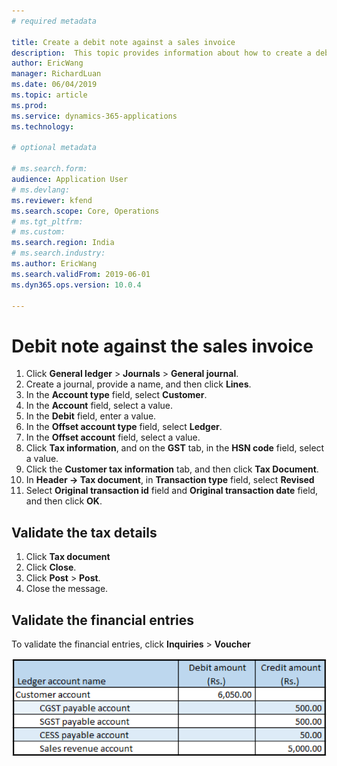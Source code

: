 ```yaml
---
# required metadata

title: Create a debit note against a sales invoice
description:  This topic provides information about how to create a debit note against a sales invoice.
author: EricWang
manager: RichardLuan
ms.date: 06/04/2019
ms.topic: article
ms.prod: 
ms.service: dynamics-365-applications
ms.technology: 

# optional metadata

# ms.search.form: 
audience: Application User
# ms.devlang: 
ms.reviewer: kfend
ms.search.scope: Core, Operations
# ms.tgt_pltfrm: 
# ms.custom: 
ms.search.region: India
# ms.search.industry: 
ms.author: EricWang
ms.search.validFrom: 2019-06-01
ms.dyn365.ops.version: 10.0.4

---
```


# Debit note against the sales invoice

1. Click **General ledger** \> **Journals** \> **General journal**.
2. Create a journal, provide a name, and then click **Lines**.
3. In the **Account type** field, select **Customer**.
4. In the **Account** field, select a value.
5. In the **Debit** field, enter a value.
6. In the **Offset account type** field, select **Ledger**.
7. In the **Offset account** field, select a value.
8. Click **Tax information**, and on the **GST** tab, in the **HSN code** field, select a value.
9. Click the **Customer tax information** tab, and then click **Tax Document**.
10. In **Header -> Tax document**, in **Transaction type** field, select **Revised**
11. Select **Original transaction id** field and **Original transaction date** field, and then click **OK**.

## Validate the tax details

1. Click **Tax document**
2. Click **Close**.
3. Click **Post** \> **Post**.
4. Close the message.

## Validate the financial entries

To validate the financial entries, click **Inquiries** \> **Voucher**

![](media/Annotation-2019-05-20-161336.png)



